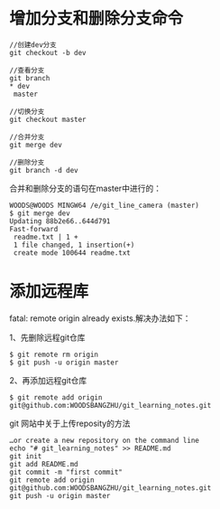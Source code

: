 # 增加分支和删除分支命令

    //创建dev分支
    git checkout -b dev

    //查看分支
    git branch
    * dev
     master

    //切换分支
    git checkout master

    //合并分支
    git merge dev

    //删除分支
    git branch -d dev

合并和删除分支的语句在master中进行的：
    
    WOODS@WOODS MINGW64 /e/git_line_camera (master)
    $ git merge dev
    Updating 88b2e66..644d791
    Fast-forward
     readme.txt | 1 +
     1 file changed, 1 insertion(+)
     create mode 100644 readme.txt
# 添加远程库
fatal: remote origin already exists.解决办法如下：

1、先删除远程git仓库

    $ git remote rm origin
    $ git push -u origin master


2、再添加远程git仓库

    $ git remote add origin git@github.com:WOODSBANGZHU/git_learning_notes.git

git 网站中关于上传reposity的方法

    …or create a new repository on the command line
    echo "# git_learning_notes" >> README.md
    git init
    git add README.md
    git commit -m "first commit"
    git remote add origin git@github.com:WOODSBANGZHU/git_learning_notes.git
    git push -u origin master